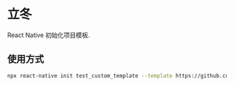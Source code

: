 # 立冬

React Native 初始化项目模板.

## 使用方式

```bash
npx react-native init test_custom_template --template https://github.com/hjfruit/react-native-lidong-template
```